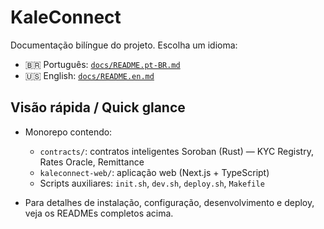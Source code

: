 # KaleConnect

Documentação bilíngue do projeto. Escolha um idioma:

- 🇧🇷 Português: [`docs/README.pt-BR.md`](docs/README.pt-BR.md)
- 🇺🇸 English: [`docs/README.en.md`](docs/README.en.md)

## Visão rápida / Quick glance

- Monorepo contendo:
  - `contracts/`: contratos inteligentes Soroban (Rust) — KYC Registry, Rates Oracle, Remittance
  - `kaleconnect-web/`: aplicação web (Next.js + TypeScript)
  - Scripts auxiliares: `init.sh`, `dev.sh`, `deploy.sh`, `Makefile`

- Para detalhes de instalação, configuração, desenvolvimento e deploy, veja os READMEs completos acima.

